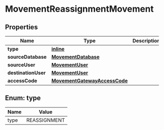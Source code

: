 
# MovementReassignmentMovement

## Properties
Name | Type | Description | Notes
------------ | ------------- | ------------- | -------------
**type** | [**inline**](#TypeEnum) |  | 
**sourceDatabase** | [**MovementDatabase**](MovementDatabase.md) |  | 
**sourceUser** | [**MovementUser**](MovementUser.md) |  | 
**destinationUser** | [**MovementUser**](MovementUser.md) |  | 
**accessCode** | [**MovementGatewayAccessCode**](MovementGatewayAccessCode.md) |  | 


<a name="TypeEnum"></a>
## Enum: type
Name | Value
---- | -----
type | REASSIGNMENT



